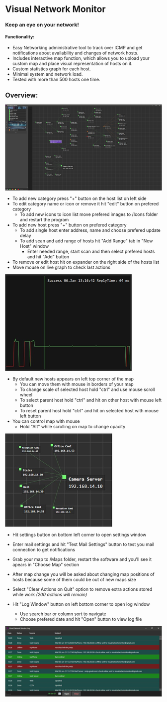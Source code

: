# **Visual Network Monitor**
### Keep an eye on your network!

#### Functionality:
* Easy Networking administrative tool to track over ICMP and get notifications about availability and changes of network hosts. 
* Includes interactive map function, which allows you to upload your custom map and place visual representation of hosts on it.
* Custom statistics graph for each host.
* Minimal system and network load.
* Tested with more than 500 hosts one time.

## Overview:
![Overview](VNMPics/FullScreen.jpg)

* To add new category press "+" button on the host list on left side
* To edit category name or icon or remove it hit "edit" button on prefered category
  * To add new icons to icon list move prefered images to /Icons folder and restart the program
* To add new host press "+" button on prefered category
   * To add single host enter address, name and choose prefered update delay
   * To add scan and add range of hosts hit "Add Range" tab in "New Host" window
     * Enter needed range, start scan and then select prefered hosts and hit "Add" button
* To remove or edit host hit on expander on the right side of the hosts list
* Move mouse on live graph to check last actions

![Overview](VNMPics/ActionsGraph.jpg)

* By default new hosts appears on left top corner of the map
   * You can move them with mouse in borders of your map
   * To change scale of selected host hold "ctrl" and use mouse scroll wheel
   * To select parent host hold "ctrl" and hit on other host with mouse left button
   * To reset parent host hold "ctrl" and hit on selected host with mouse left button   
* You can control map with mouse
  * Hold "Alt" while scrolling on map to change opacity

![Overview](VNMPics/HostsOnMap.jpg)

* Hit settings button on bottom left corner to open settings window
 * Enter mail settings and hit "Test Mail Settings" button to test you mail connection to get notifications
 * Grab your map to /Maps folder, restart the software and you'll see it apears in "Choose Map" section
  * After map change you will be asked about changing map positions of hosts because some of them could be out of new maps size
* Select "Clear Actions on Quit" option to remove extra actions stored while work _(200 actions will remain)_

* Hit "Log Window" button on left bottom corner to open log window
  * Use search bar or column sort to navigate
  * Choose prefered date and hit "Open" button to view log file
  
![Overview](VNMPics/LogWindow.jpg)
